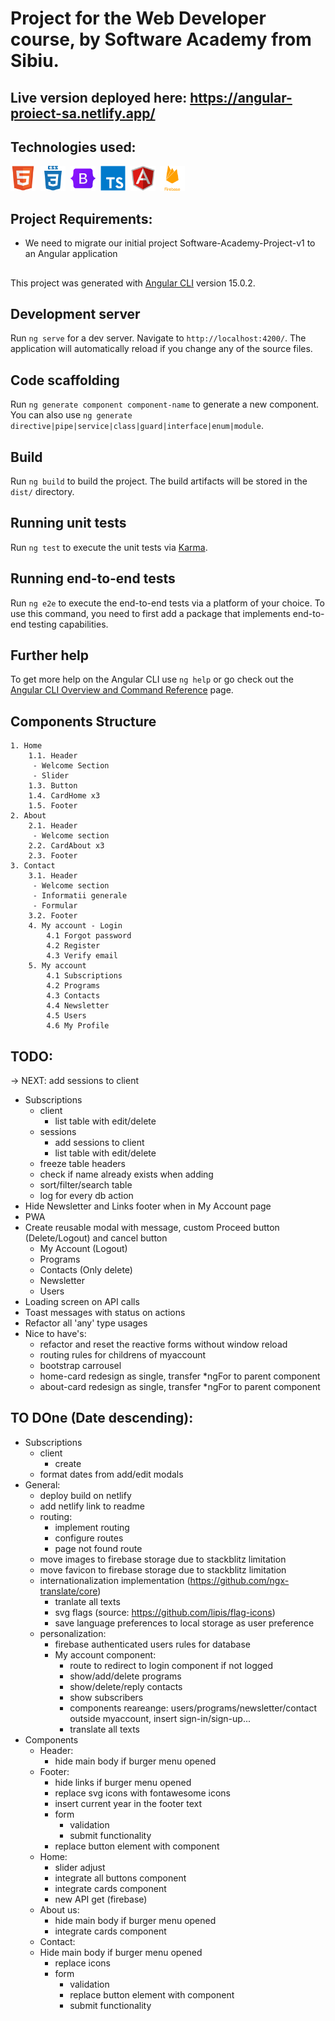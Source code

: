 # Project for the Web Developer course, by Software Academy from Sibiu.

## Live version deployed here: https://angular-proiect-sa.netlify.app/

## Technologies used:
<div>
  <img src="https://github.com/devicons/devicon/blob/master/icons/html5/html5-original.svg" title="HTML5" alt="HTML" width="40" height="40"/>&nbsp;
  <img src="https://github.com/devicons/devicon/blob/master/icons/css3/css3-plain-wordmark.svg"  title="CSS3" alt="CSS" width="40" height="40"/>&nbsp;
  <img src="https://github.com/devicons/devicon/blob/master/icons/bootstrap/bootstrap-original.svg "  title="Bootstrap" alt="Bootstrap" width="40" height="40"/>&nbsp;
  <img src="https://github.com/devicons/devicon/blob/master/icons/typescript/typescript-original.svg" title="TypeScript" alt="TypeScript" width="40" height="40"/>&nbsp;
  <img src="https://github.com/devicons/devicon/blob/master/icons/angularjs/angularjs-original.svg" title="Angular" alt="Angular" width="40" height="40"/>&nbsp;
  <img src="https://github.com/devicons/devicon/blob/master/icons/firebase/firebase-plain-wordmark.svg" title="Firebase" alt="Firebase" width="40" height="40"/>&nbsp;
</div>

## Project Requirements:
  - We need to migrate our initial project Software-Academy-Project-v1 to an Angular application

##
This project was generated with [Angular CLI](https://github.com/angular/angular-cli) version 15.0.2.

## Development server

Run `ng serve` for a dev server. Navigate to `http://localhost:4200/`. The application will automatically reload if you change any of the source files.

## Code scaffolding

Run `ng generate component component-name` to generate a new component. You can also use `ng generate directive|pipe|service|class|guard|interface|enum|module`.

## Build

Run `ng build` to build the project. The build artifacts will be stored in the `dist/` directory.

## Running unit tests

Run `ng test` to execute the unit tests via [Karma](https://karma-runner.github.io).

## Running end-to-end tests

Run `ng e2e` to execute the end-to-end tests via a platform of your choice. To use this command, you need to first add a package that implements end-to-end testing capabilities.

## Further help

To get more help on the Angular CLI use `ng help` or go check out the [Angular CLI Overview and Command Reference](https://angular.io/cli) page.

## Components Structure

    1. Home
    	1.1. Header
    	 - Welcome Section
    	 - Slider
    	1.3. Button
    	1.4. CardHome x3
    	1.5. Footer
    2. About
    	2.1. Header
    	 - Welcome section
    	2.2. CardAbout x3
    	2.3. Footer
    3. Contact
    	3.1. Header
    	 - Welcome section
    	 - Informatii generale
    	 - Formular
    	3.2. Footer
		4. My account - Login
			4.1 Forgot password
			4.2 Register
			4.3 Verify email
		5. My account
			4.1 Subscriptions
			4.2 Programs
			4.3 Contacts
			4.4 Newsletter
			4.5 Users
			4.6 My Profile


## TODO:
-> NEXT: add sessions to client
- Subscriptions
	- client
		- list table with edit/delete
	- sessions
		- add sessions to client
		- list table with edit/delete
	- freeze table headers
	- check if name already exists when adding
	- sort/filter/search table
	- log for every db action
- Hide Newsletter and Links footer when in My Account page
- PWA
- Create reusable modal with message, custom Proceed button (Delete/Logout) and cancel button
	- My Account (Logout)
	- Programs
	- Contacts (Only delete)
	- Newsletter
	- Users
- Loading screen on API calls
- Toast messages with status on actions
- Refactor all 'any' type usages
- Nice to have's:
	- refactor and reset the reactive forms without window reload
	- routing rules for childrens of myaccount
	- bootstrap carrousel
	- home-card redesign as single, transfer *ngFor to parent component
	- about-card redesign as single, transfer *ngFor to parent component

## TO DOne (Date descending):
- Subscriptions
	- client
		- create
	- format dates from add/edit modals
- General:
	- deploy build on netlify
	- add netlify link to readme
	- routing:
		- implement routing
		- configure routes
		- page not found route
	- move images to firebase storage due to stackblitz limitation
	- move favicon to firebase storage due to stackblitz limitation
	- internationalization implementation (https://github.com/ngx-translate/core)
		- tranlate all texts
		- svg flags (source: https://github.com/lipis/flag-icons)
		- save language preferences to local storage as user preference
	- personalization: 
		- firebase authenticated users rules for database
		- My account component:
			-	route to redirect to login component if not logged
			- show/add/delete programs
			- show/delete/reply contacts
			- show subscribers
			- components reareange: users/programs/newsletter/contact outside myaccount, insert sign-in/sign-up...
			- translate all texts
- Components
	- Header:
		- hide main body if burger menu opened
	- Footer:
		- hide links if burger menu opened
		- replace svg icons with fontawesome icons
		- insert current year in the footer text
		- form
			- validation
			- submit functionality
  		- replace button element with component
	- Home:
		- slider adjust
		- integrate all buttons component
		- integrate cards component
		- new API get (firebase)
	- About us:
		- hide main body if burger menu opened
		- integrate cards component
	- Contact:
  	- Hide main body if burger menu opened
		- replace icons
		- form
			- validation
			- replace button element with component
			- submit functionality
